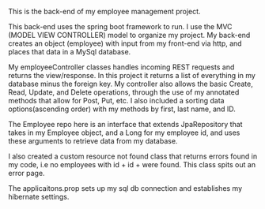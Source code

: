This is the back-end of my employee management project. 

This back-end uses the spring boot framework to run. I use the MVC (MODEL VIEW CONTROLLER) model
to organize my project. My back-end creates an object (employee) with input from my front-end via http,
and places that data in a MySql database. 

My employeeController classes handles incoming REST requests
and returns the view/response. In this project it returns a list of everything in my database
minus the foreign key. My controller also allows the basic Create, Read, Update, and Delete 
operations, through the use of my annotated methods that allow for Post, Put, etc. I also 
included a sorting data options(ascending order) with my methods by first, last name, and ID. 

The Employee repo here is an interface that extends JpaRepository that takes in my Employee object,
and a Long for my employee id, and uses these arguments to retrieve data from my database. 

I also created a custom resource not found class that returns errors found in my code, i.e no 
employees with id + id + were found. This class spits out an error page. 

The applicaitons.prop sets up my sql db connection and establishes my hibernate settings.

